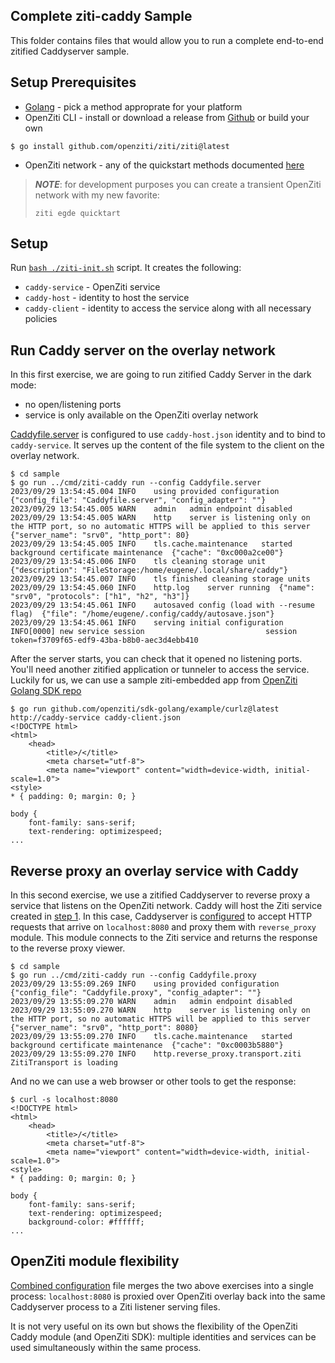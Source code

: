 Complete ziti-caddy Sample
-----

This folder contains files that would allow you to run a 
complete end-to-end zitified Caddyserver sample.

## Setup Prerequisites

* [Golang](https://go.dev/doc/install) - pick a method approprate for your platform
* OpenZiti CLI - install or download a release from [Github](https://github.com/openziti/ziti/releases/latest)
      or build your own
```shell
$ go install github.com/openziti/ziti/ziti@latest
```
* OpenZiti network - any of the quickstart methods documented [here](https://openziti.io/docs/learn/quickstarts/)
> **_NOTE_**: for development purposes you can create a transient OpenZiti network with my new
> favorite:
> ```
> ziti egde quicktart
> ```

## Setup

Run [`bash ./ziti-init.sh`](./ziti-init.sh) script. It creates the following:
- `caddy-service` - OpenZiti service
- `caddy-host` - identity to host the service
- `caddy-client` - identity to access the service
along with all necessary policies

## Run Caddy server on the overlay network

In this first exercise, we are going to run zitified Caddy Server in the dark mode:
- no open/listening ports
- service is only available on the OpenZiti overlay network

[Caddyfile.server](Caddyfile.server) is configured to use `caddy-host.json` identity 
and to bind to `caddy-service`. 
It serves up the content of the file system to the client on the overlay network.

```shell
$ cd sample
$ go run ../cmd/ziti-caddy run --config Caddyfile.server
2023/09/29 13:54:45.004	INFO	using provided configuration	{"config_file": "Caddyfile.server", "config_adapter": ""}
2023/09/29 13:54:45.005	WARN	admin	admin endpoint disabled
2023/09/29 13:54:45.005	WARN	http	server is listening only on the HTTP port, so no automatic HTTPS will be applied to this server	{"server_name": "srv0", "http_port": 80}
2023/09/29 13:54:45.005	INFO	tls.cache.maintenance	started background certificate maintenance	{"cache": "0xc000a2ce00"}
2023/09/29 13:54:45.006	INFO	tls	cleaning storage unit	{"description": "FileStorage:/home/eugene/.local/share/caddy"}
2023/09/29 13:54:45.007	INFO	tls	finished cleaning storage units
2023/09/29 13:54:45.060	INFO	http.log	server running	{"name": "srv0", "protocols": ["h1", "h2", "h3"]}
2023/09/29 13:54:45.061	INFO	autosaved config (load with --resume flag)	{"file": "/home/eugene/.config/caddy/autosave.json"}
2023/09/29 13:54:45.061	INFO	serving initial configuration
INFO[0000] new service session                           session token=f3709f65-edf9-43ba-b8b0-aec3d4ebb410

```

After the server starts, you can check that it opened no listening ports. 
You'll need another zitified application or tunneler to access the service. 
Luckily for us, we can use a sample ziti-embedded app from [OpenZiti Golang SDK repo](https://github.com/openziti/sdk-golang)

```shell
$ go run github.com/openziti/sdk-golang/example/curlz@latest http://caddy-service caddy-client.json
<!DOCTYPE html>
<html>
	<head>
		<title>/</title>
		<meta charset="utf-8">
		<meta name="viewport" content="width=device-width, initial-scale=1.0">
<style>
* { padding: 0; margin: 0; }

body {
	font-family: sans-serif;
	text-rendering: optimizespeed;
...
```

## Reverse proxy an overlay service with Caddy

In this second exercise, we use a zitified Caddyserver to reverse proxy a service that listens on
the OpenZiti network. Caddy will host the Ziti service created in [step 1](#run-caddy-server-on-overlay-network).
In this case, Caddyserver is [configured](./Caddyfile.proxy) to accept HTTP requests that arrive on `localhost:8080` 
and proxy them with `reverse_proxy` module. This module connects to the Ziti service and returns the response to the
reverse proxy viewer.

```shell
$ cd sample
$ go run ../cmd/ziti-caddy run --config Caddyfile.proxy
2023/09/29 13:55:09.269	INFO	using provided configuration	{"config_file": "Caddyfile.proxy", "config_adapter": ""}
2023/09/29 13:55:09.270	WARN	admin	admin endpoint disabled
2023/09/29 13:55:09.270	WARN	http	server is listening only on the HTTP port, so no automatic HTTPS will be applied to this server	{"server_name": "srv0", "http_port": 8080}
2023/09/29 13:55:09.270	INFO	tls.cache.maintenance	started background certificate maintenance	{"cache": "0xc0003b5880"}
2023/09/29 13:55:09.270	INFO	http.reverse_proxy.transport.ziti	ZitiTransport is loading
```

And no we can use a web browser or other tools to get the response:

```shell
$ curl -s localhost:8080
<!DOCTYPE html>
<html>
	<head>
		<title>/</title>
		<meta charset="utf-8">
		<meta name="viewport" content="width=device-width, initial-scale=1.0">
<style>
* { padding: 0; margin: 0; }

body {
	font-family: sans-serif;
	text-rendering: optimizespeed;
	background-color: #ffffff;
...
```

## OpenZiti module flexibility

[Combined configuration](Caddyfile.combined) file merges the two above exercises into a single process: `localhost:8080` is 
proxied over OpenZiti overlay back into the same Caddyserver process to a Ziti listener serving files.

It is not very useful on its own but shows the flexibility of the OpenZiti Caddy module (and OpenZiti SDK):
multiple identities and services can be used simultaneously within the same process.

